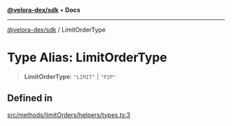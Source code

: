 [**@velora-dex/sdk**](../README.md) • **Docs**

***

[@velora-dex/sdk](../globals.md) / LimitOrderType

# Type Alias: LimitOrderType

> **LimitOrderType**: `"LIMIT"` \| `"P2P"`

## Defined in

[src/methods/limitOrders/helpers/types.ts:3](https://github.com/paraswap/paraswap-sdk/blob/master/src/methods/limitOrders/helpers/types.ts#L3)
